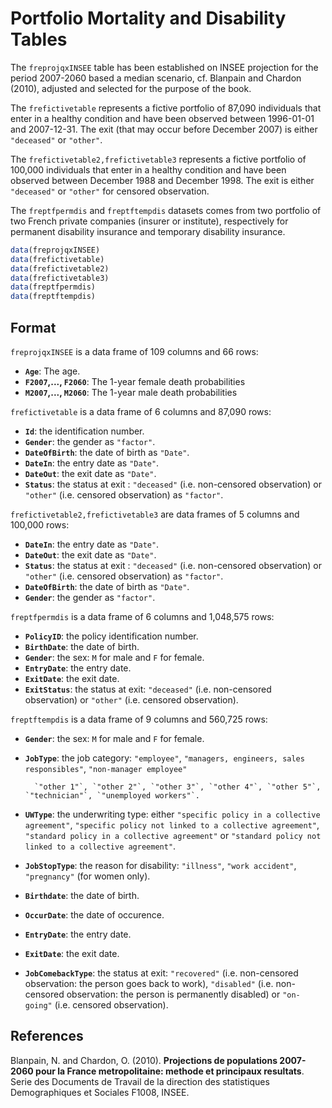 # Portfolio Mortality and Disability Tables

The `freprojqxINSEE` table has been established on INSEE projection for the period 2007-2060 based a median scenario, cf. Blanpain and Chardon (2010), adjusted and selected for the purpose of the book.

The `frefictivetable` represents a fictive portfolio of 87,090 individuals that enter in a healthy condition and have been observed between 1996-01-01 and 2007-12-31. The exit (that may occur before December 2007) is either `"deceased"` or `"other"`.

The `frefictivetable2,frefictivetable3` represents a fictive portfolio of 100,000 individuals that enter in a healthy condition and have been observed between December 1988 and December 1998. The exit is either `"deceased"` or `"other"` for censored observation.

The `freptfpermdis` and `freptftempdis` datasets comes from two portfolio of two French private companies (insurer or institute), respectively for permanent disability insurance and temporary disability insurance.

```r
data(freprojqxINSEE)
data(frefictivetable)
data(frefictivetable2)
data(frefictivetable3)
data(freptfpermdis)
data(freptftempdis)
```

## Format

`freprojqxINSEE` is a data frame of 109 columns and 66 rows:

- **`Age`**: The age.
- **`F2007`,..., `F2060`**: The 1-year female death probabilities
- **`M2007`,..., `M2060`**: The 1-year male death probabilities

`frefictivetable` is a data frame of 6 columns and 87,090 rows:

- **`Id`**: the identification number.
- **`Gender`**: the gender as `"factor"`.
- **`DateOfBirth`**: the date of birth as `"Date"`.
- **`DateIn`**: the entry date as `"Date"`.
- **`DateOut`**: the exit date as `"Date"`.
- **`Status`**: the status at exit : `"deceased"` (i.e. non-censored observation) or `"other"` (i.e. censored observation) as `"factor"`.

`frefictivetable2,frefictivetable3` are data frames of 5 columns and 100,000 rows:


- **`DateIn`**: the entry date as `"Date"`.
- **`DateOut`**: the exit date as `"Date"`.
- **`Status`**: the status at exit : `"deceased"` (i.e. non-censored observation) or `"other"` (i.e. censored observation) as `"factor"`.
- **`DateOfBirth`**: the date of birth as `"Date"`.
- **`Gender`**: the gender as `"factor"`.

`freptfpermdis` is a data frame of 6 columns and 1,048,575 rows:


- **`PolicyID`**: the policy identification number.
- **`BirthDate`**: the date of birth.
- **`Gender`**: the sex: `M` for male and `F` for female.
- **`EntryDate`**: the entry date.
- **`ExitDate`**: the exit date.
- **`ExitStatus`**: the status at exit: `"deceased"` (i.e. non-censored observation) or `"other"` (i.e. censored observation).

`freptftempdis` is a data frame of 9 columns and 560,725 rows:


- **`Gender`**: the sex: `M` for male and `F` for female.
- **`JobType`**: the job category: `"employee"`, `"managers, engineers, sales responsibles"`, `"non-manager employee"`
       
        `"other 1"`, `"other 2"`, `"other 3"`, `"other 4"`, `"other 5"`, `"technician"`, `"unemployed workers"`.
- **`UWType`**: the underwriting type: either `"specific policy in a collective agreement"`, `"specific policy not linked to a collective agreement"`, `"standard policy in a collective agreement"` or `"standard policy not linked to a collective agreement"`.
- **`JobStopType`**: the reason for disability: `"illness"`, `"work accident"`, `"pregnancy"` (for women only).
- **`Birthdate`**: the date of birth.
- **`OccurDate`**: the date of occurence.
- **`EntryDate`**: the entry date.
- **`ExitDate`**: the exit date.
- **`JobComebackType`**: the status at exit: `"recovered"` (i.e. non-censored observation: the person goes back to work), `"disabled"` (i.e. non-censored observation: the person is permanently disabled) or `"on-going"` (i.e. censored observation).

## References

Blanpain, N. and Chardon, O. (2010). **Projections de populations 2007-2060 pour la France metropolitaine: methode et principaux resultats**. Serie des Documents de Travail de la direction des statistiques Demographiques et Sociales F1008, INSEE.

 
